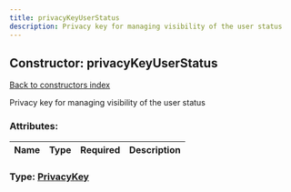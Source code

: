 ```yaml
---
title: privacyKeyUserStatus
description: Privacy key for managing visibility of the user status
---
```

## Constructor: privacyKeyUserStatus  
[Back to constructors index](index.md)



Privacy key for managing visibility of the user status

### Attributes:

| Name     |    Type       | Required | Description |
|----------|---------------|----------|-------------|



### Type: [PrivacyKey](../types/PrivacyKey.md)


